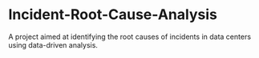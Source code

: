 # Incident-Root-Cause-Analysis
A project aimed at identifying the root causes of incidents in data centers using data-driven analysis.
